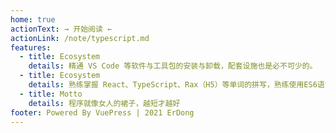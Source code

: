 ```yaml
---
home: true
actionText: → 开始阅读 ←
actionLink: /note/typescript.md
features:
  - title: Ecosystem
    details: 精通 VS Code 等软件与工具包的安装与卸载，配套设施也是必不可少的。
  - title: Ecosystem
    details: 熟练掌握 React、TypeScript、Rax（H5）等单词的拼写，熟练使用ES6语法编程，追求代码高质量可维护性。
  - title: Motto
    details: 程序就像女人的裙子，越短才越好
footer: Powered By VuePress | 2021 ErDong
---
```

